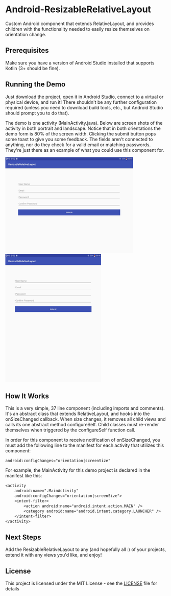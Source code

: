 # Android-ResizableRelativeLayout
Custom Android component that extends RelativeLayout, and provides children with the functionality needed to easily resize themselves on orientation change.

## Prerequisites
Make sure you have a version of Android Studio installed that supports Kotlin (3+ should be fine).

## Running the Demo
Just download the project, open it in Android Studio, connect to a virtual or physical device, and run it! There shouldn't be any further configuration required (unless you need to download build tools, etc., but Android Studio should prompt you to do that).

The demo is one activity (MainActivity.java). Below are screen shots of the activity in both portrait and landscape. Notice that in both orientations the demo form is 80% of the screen width. Clicking the submit button pops some toast to give you some feedback. The fields aren't connected to anything, nor do they check for a valid email or matching passwords. They're just there as an example of what you could use this component for.

<img height="300px" width="400px" src="/ResizableForm Landscape.jpg?raw=true"/>&nbsp;&nbsp;&nbsp;&nbsp;<img height="400px" width="300px" src="/ResizableForm Portrait.jpg?raw=true"/>

## How It Works
This is a very simple, 37 line component (including imports and comments). It's an abstract class that extends RelativeLayout, and hooks into the onSizeChanged callback. When size changes, it removes all child views and calls its one abstract method configureSelf. Child classes must re-render themselves when triggered by the configureSelf function call.

In order for this component to receive notification of onSizeChanged, you must add the following line to the manifest for each activity that utilizes this component:
```
android:configChanges="orientation|screenSize"
```
For example, the MainActivity for this demo project is declared in the manifest like this:
```
<activity
    android:name=".MainActivity"
    android:configChanges="orientation|screenSize">
    <intent-filter>
        <action android:name="android.intent.action.MAIN" />
        <category android:name="android.intent.category.LAUNCHER" />
    </intent-filter>
</activity>
```

## Next Steps
Add the ResizableRelativeLayout to any (and hopefully all :) of your projects, extend it with any views you'd like, and enjoy!

## License
This project is licensed under the MIT License - see the [LICENSE](LICENSE) file for details
